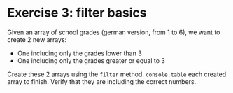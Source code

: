 # Exercise 3: filter basics

Given an array of school grades (german version, from 1 to 6), we want to create
2 new arrays:

- One including only the grades lower than 3
- One including only the grades greater or equal to 3

Create these 2 arrays using the `filter` method.
`console.table` each created array to finish. Verify that they are including the correct numbers.
